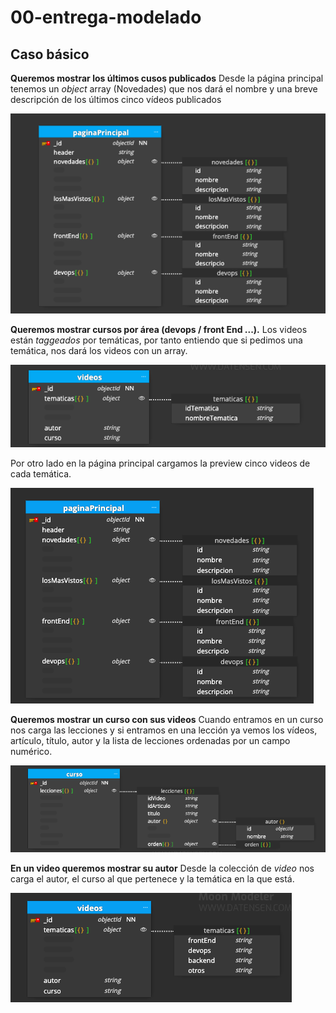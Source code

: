 # 00-entrega-modelado

## Caso básico

**Queremos mostrar los últimos cusos publicados**
Desde la página principal tenemos un _object_ array (Novedades) que nos dará el nombre y una breve descripción de los últimos cinco vídeos publicados

![](./content/Screenshot%202023-06-21%20at%2012.13.50.png)

**Queremos mostrar cursos por área (devops / front End ...).**
Los videos están _taggeados_ por temáticas, por tanto entiendo que si pedimos una temática, nos dará los videos con un array.

![](./content/Screenshot%202023-06-23%20at%2009.42.34.png)

Por otro lado en la página principal cargamos la preview cinco videos de cada temática.

![](./content/Screenshot%202023-06-21%20at%2015.52.36.png)

**Queremos mostrar un curso con sus videos**
Cuando entramos en un curso nos carga las lecciones y si entramos en una lección ya vemos los vídeos, artículo, título, autor y la lista de lecciones ordenadas por un campo numérico.

![](./content/Screenshot%202023-06-23%20at%2009.42.15.png)

**En un video queremos mostrar su autor**
Desde la colección de _video_ nos carga el autor, el curso al que pertenece y la temática en la que está.

![](./content/Screenshot%202023-06-21%20at%2015.54.56.png)
